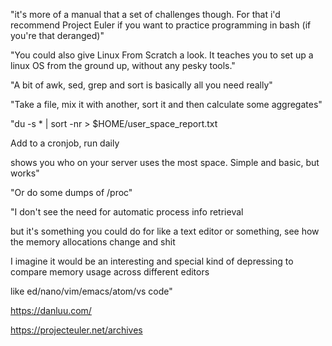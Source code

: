 "it's more of a manual that a set of challenges though. For that i'd recommend Project Euler if you want to practice programming in bash (if you're that deranged)"

"You could also give Linux From Scratch a look. It teaches you to set up a linux OS from the ground up, without any pesky tools."

"A bit of awk, sed, grep and sort is basically all you need really"

"Take a file, mix it with another, sort it and then calculate some aggregates"

"du -s * | sort -nr > $HOME/user_space_report.txt

Add to a cronjob, run daily

shows you who on your server uses the most space. Simple and basic, but works"


"Or do some dumps of /proc"

"I don't see the need for automatic process info retrieval

but it's something you could do for like a text editor or something, see how the memory allocations change and shit

I imagine it would be an interesting and special kind of depressing to compare memory usage across different editors

like ed/nano/vim/emacs/atom/vs code"

https://danluu.com/

https://projecteuler.net/archives
